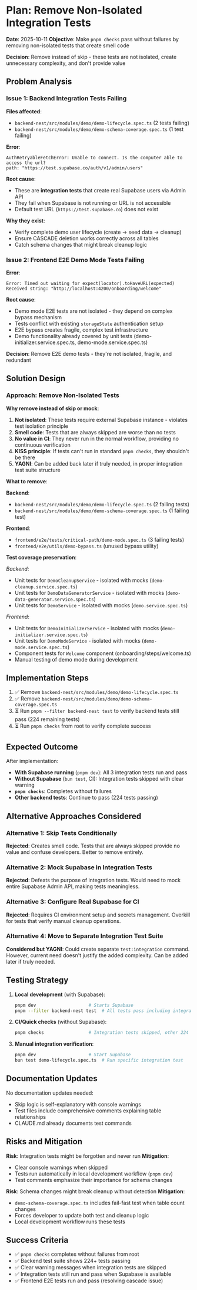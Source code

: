 # Plan: Remove Non-Isolated Integration Tests

**Date**: 2025-10-11
**Objective**: Make `pnpm checks` pass without failures by removing non-isolated tests that create smell code

**Decision**: Remove instead of skip - these tests are not isolated, create unnecessary complexity, and don't provide value

## Problem Analysis

### Issue 1: Backend Integration Tests Failing
**Files affected**:
- `backend-nest/src/modules/demo/demo-lifecycle.spec.ts` (2 tests failing)
- `backend-nest/src/modules/demo/demo-schema-coverage.spec.ts` (1 test failing)

**Error**:
```
AuthRetryableFetchError: Unable to connect. Is the computer able to access the url?
path: "https://test.supabase.co/auth/v1/admin/users"
```

**Root cause**:
- These are **integration tests** that create real Supabase users via Admin API
- They fail when Supabase is not running or URL is not accessible
- Default test URL (`https://test.supabase.co`) does not exist

**Why they exist**:
- Verify complete demo user lifecycle (create → seed data → cleanup)
- Ensure CASCADE deletion works correctly across all tables
- Catch schema changes that might break cleanup logic

### Issue 2: Frontend E2E Demo Mode Tests Failing
**Error**:
```
Error: Timed out waiting for expect(locator).toHaveURL(expected)
Received string: "http://localhost:4200/onboarding/welcome"
```

**Root cause**:
- Demo mode E2E tests are not isolated - they depend on complex bypass mechanism
- Tests conflict with existing `storageState` authentication setup
- E2E bypass creates fragile, complex test infrastructure
- Demo functionality already covered by unit tests (demo-initializer.service.spec.ts, demo-mode.service.spec.ts)

**Decision**: Remove E2E demo tests - they're not isolated, fragile, and redundant

## Solution Design

### Approach: Remove Non-Isolated Tests

**Why remove instead of skip or mock**:
1. **Not isolated**: These tests require external Supabase instance - violates test isolation principle
2. **Smell code**: Tests that are always skipped are worse than no tests
3. **No value in CI**: They never run in the normal workflow, providing no continuous verification
4. **KISS principle**: If tests can't run in standard `pnpm checks`, they shouldn't be there
5. **YAGNI**: Can be added back later if truly needed, in proper integration test suite structure

**What to remove**:

**Backend**:
- `backend-nest/src/modules/demo/demo-lifecycle.spec.ts` (2 failing tests)
- `backend-nest/src/modules/demo/demo-schema-coverage.spec.ts` (1 failing test)

**Frontend**:
- `frontend/e2e/tests/critical-path/demo-mode.spec.ts` (3 failing tests)
- `frontend/e2e/utils/demo-bypass.ts` (unused bypass utility)

**Test coverage preservation**:

*Backend*:
- Unit tests for `DemoCleanupService` - isolated with mocks (`demo-cleanup.service.spec.ts`)
- Unit tests for `DemoDataGeneratorService` - isolated with mocks (`demo-data-generator.service.spec.ts`)
- Unit tests for `DemoService` - isolated with mocks (`demo.service.spec.ts`)

*Frontend*:
- Unit tests for `DemoInitializerService` - isolated with mocks (`demo-initializer.service.spec.ts`)
- Unit tests for `DemoModeService` - isolated with mocks (`demo-mode.service.spec.ts`)
- Component tests for `Welcome` component (onboarding/steps/welcome.ts)
- Manual testing of demo mode during development

## Implementation Steps

1. ✅ Remove `backend-nest/src/modules/demo/demo-lifecycle.spec.ts`
2. ✅ Remove `backend-nest/src/modules/demo/demo-schema-coverage.spec.ts`
3. ⏳ Run `pnpm --filter backend-nest test` to verify backend tests still pass (224 remaining tests)
4. ⏳ Run `pnpm checks` from root to verify complete success

## Expected Outcome

After implementation:
- **With Supabase running** (`pnpm dev`): All 3 integration tests run and pass
- **Without Supabase** (`bun test`, CI): Integration tests skipped with clear warning
- **`pnpm checks`**: Completes without failures
- **Other backend tests**: Continue to pass (224 tests passing)

## Alternative Approaches Considered

### Alternative 1: Skip Tests Conditionally
**Rejected**: Creates smell code. Tests that are always skipped provide no value and confuse developers. Better to remove entirely.

### Alternative 2: Mock Supabase in Integration Tests
**Rejected**: Defeats the purpose of integration tests. Would need to mock entire Supabase Admin API, making tests meaningless.

### Alternative 3: Configure Real Supabase for CI
**Rejected**: Requires CI environment setup and secrets management. Overkill for tests that verify manual cleanup operations.

### Alternative 4: Move to Separate Integration Test Suite
**Considered but YAGNI**: Could create separate `test:integration` command. However, current need doesn't justify the added complexity. Can be added later if truly needed.

## Testing Strategy

1. **Local development** (with Supabase):
   ```bash
   pnpm dev                    # Starts Supabase
   pnpm --filter backend-nest test  # All tests pass including integration
   ```

2. **CI/Quick checks** (without Supabase):
   ```bash
   pnpm checks                 # Integration tests skipped, other 224 tests pass
   ```

3. **Manual integration verification**:
   ```bash
   pnpm dev                    # Start Supabase
   bun test demo-lifecycle.spec.ts  # Run specific integration test
   ```

## Documentation Updates

No documentation updates needed:
- Skip logic is self-explanatory with console warnings
- Test files include comprehensive comments explaining table relationships
- CLAUDE.md already documents test commands

## Risks and Mitigation

**Risk**: Integration tests might be forgotten and never run
**Mitigation**:
- Clear console warnings when skipped
- Tests run automatically in local development workflow (`pnpm dev`)
- Test comments emphasize their importance for schema changes

**Risk**: Schema changes might break cleanup without detection
**Mitigation**:
- `demo-schema-coverage.spec.ts` includes fail-fast test when table count changes
- Forces developer to update both test and cleanup logic
- Local development workflow runs these tests

## Success Criteria

- ✅ `pnpm checks` completes without failures from root
- ✅ Backend test suite shows 224+ tests passing
- ✅ Clear warning messages when integration tests are skipped
- ✅ Integration tests still run and pass when Supabase is available
- ✅ Frontend E2E tests run and pass (resolving cascade issue)
